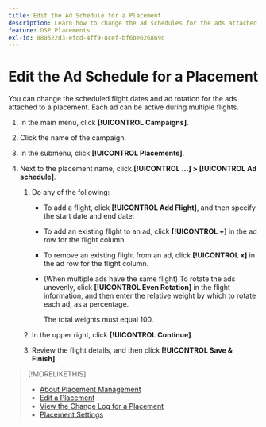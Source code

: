 ```yaml
---
title: Edit the Ad Schedule for a Placement
description: Learn how to change the ad schedules for the ads attached to a placement.
feature: DSP Placements
exl-id: 880522d3-efcd-4ff9-8cef-bf6be626869c
---
```

# Edit the Ad Schedule for a Placement

<!-- Some placements don't have this option. Clarify which placement types aren't eligible -- just simple ad serving placements (PG ones seem okay)? And anything else? -->

You can change the scheduled flight dates and ad rotation for the ads attached to a placement. Each ad can be active during multiple flights.

1. In the main menu, click **[!UICONTROL Campaigns]**.

1. Click the name of the campaign.

1. In the submenu, click **[!UICONTROL Placements]**.

1. Next to the placement name, click  **[!UICONTROL ...] > [!UICONTROL Ad schedule]**.

    1. Do any of the following:

        * To add a flight, click **[!UICONTROL Add Flight]**, and then specify the start date and end date.

        * To add an existing flight to an ad, click **[!UICONTROL +]** in the ad row for the flight column.

        * To remove an existing flight from an ad, click **[!UICONTROL x]** in the ad row for the flight column.

        * (When multiple ads have the same flight) To rotate the ads unevenly, click **[!UICONTROL Even Rotation]** in the flight information, and then enter the relative weight by which to rotate each ad, as a percentage.

            The total weights must equal 100.

    1. In the upper right, click **[!UICONTROL Continue]**.
    
    1. Review the flight details, and then click **[!UICONTROL Save & Finish]**.

>[!MORELIKETHIS]
>
>* [About Placement Management](placement-about.md)
>* [Edit a Placement](placement-edit.md)
>* [View the Change Log for a Placement](placement-change-log.md)
>* [Placement Settings](placement-settings.md)
